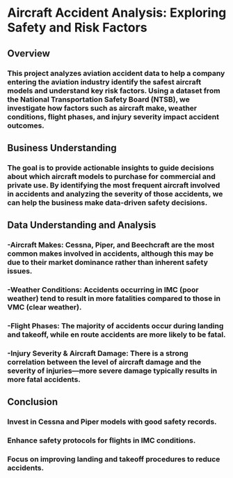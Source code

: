 # Aircraft Accident Analysis: Exploring Safety and Risk Factors

## Overview
### This project analyzes aviation accident data to help a company entering the aviation industry identify the safest aircraft models and understand key risk factors. Using a dataset from the National Transportation Safety Board (NTSB), we investigate how factors such as aircraft make, weather conditions, flight phases, and injury severity impact accident outcomes.

## Business Understanding
### The goal is to provide actionable insights to guide decisions about which aircraft models to purchase for commercial and private use. By identifying the most frequent aircraft involved in accidents and analyzing the severity of those accidents, we can help the business make data-driven safety decisions.

## Data Understanding and Analysis
### -Aircraft Makes: Cessna, Piper, and Beechcraft are the most common makes involved in accidents, although this may be due to their market dominance rather than inherent safety issues.
### -Weather Conditions: Accidents occurring in IMC (poor weather) tend to result in more fatalities compared to those in VMC (clear weather).
### -Flight Phases: The majority of accidents occur during landing and takeoff, while en route accidents are more likely to be fatal.
### -Injury Severity & Aircraft Damage: There is a strong correlation between the level of aircraft damage and the severity of injuries—more severe damage typically results in more fatal accidents.

## Conclusion
### Invest in Cessna and Piper models with good safety records.
### Enhance safety protocols for flights in IMC conditions.
### Focus on improving landing and takeoff procedures to reduce accidents.
